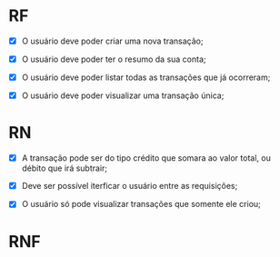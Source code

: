 # RF

- [x] O usuário deve poder criar uma nova transação;
- [x] O usuário deve poder ter o resumo da sua conta;
- [x] O usuário deve poder listar todas as transações que já ocorreram;
- [x] O usuário deve poder visualizar uma transação única;


# RN

- [x] A transação pode ser do tipo crédito que somara ao valor total, ou débito que irá subtrair;
- [x] Deve ser possível iterficar o usuário entre as requisições;
- [x] O usuário só pode visualizar transações que somente ele criou;


# RNF